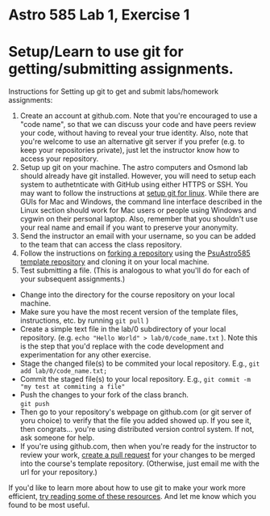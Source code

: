 # Astro 585 Lab 1, Exercise 1

# Setup/Learn to use git for getting/submitting assignments.

Instructions for Setting up git to get and submit labs/homework assignments:

1.  Create an account at github.com. Note that you're encouraged to use a "code name", so that we can discuss your code and have peers review your code, without having to reveal your true identity. Also, note that you're welcome to use an alternative git server if you prefer (e.g. to keep your repositories private), just let the instructor know how to access your repository.
2.  Setup up git on your machine. The astro computers and Osmond lab should already have git installed. However, you will need to setup each system to authetnticate with GitHub using either HTTPS or SSH. You may want to follow the instructions at [setup git for linux](https://help.github.com/articles/set-up-git/#platform-linux). While there are GUIs for Mac and Windows, the command line interface described in the Linux section should work for Mac users or people using Windows and cygwin on their personal laptop. Also, remember that you shouldn't use your real name and email if you want to preserve your anonymity.
3.  Send the instructor an email with your username, so you can be added to the team that can access the class repository.
4.  Follow the instructions on [forking a repository](https://help.github.com/articles/fork-a-repo/) using the [PsuAstro585 template repository](https://github.com/eford/PsuAstro585) and cloning it on your local machine.
5.  Test submitting a file.  (This is analogous to what you'll do for each of your subsequent assignments.)
  * Change into the directory for the course repository on your local machine.
  * Make sure you have the most recent version of the template files, instructions, etc. by running `git pull` )
  * Create a simple text file in the lab/0 subdirectory of your local repository.  (e.g. `echo "Hello World" > lab/0/code_name.txt` ).  Note this is the step that you'd replace with the code development and experimentation for any other exercise.   
  * Stage the changed file(s) to be commited your local repository.  E.g., 
```git add lab/0/code_name.txt; ``` 
  * Commit the staged file(s) to your local repository.  E.g., 
```git commit -m "my test at commiting a file"``` 
  * Push the changes to your fork of the class branch.  
```git push```
  * Then go to your repository's webpage on github.com (or git server of yoru choice) to verify that the file you added showed up. If you see it, then congrats... you're using distributed version control system.  If not, ask someone for help.
  * If you're using github.com, then when you're ready for the instructor to review your work, [create a pull request](https://help.github.com/articles/creating-a-pull-request/) for your changes to be merged into the course's template repository.  (Otherwise, just email me with the url for your repository.)  


If you'd like to learn more about how to use git to make your work more efficient, [try reading some of these resources](https://help.github.com/articles/good-resources-for-learning-git-and-github/).  And let me know which you found to be most useful.


